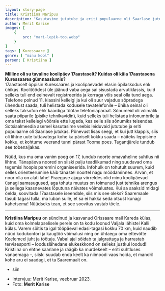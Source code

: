 ```yaml
---
layout: story-page
title: Kristiina Maripuu
description: "Kasutasime jututube ja eriti populaarne oli Saarlase jutukas."
author: Merit Karise
images: [
    {
        src: "mari-lepik-too.webp"
    }
]
tags: [ Kuressaare ]
genre: [ "minu kool" ]
person: [ Kristiina ]
---
```


<!-- # {{$doc.title}} -->

**Milline oli su tavaline koolipäev 17aastaselt? Kuidas oli käia 17aastasena Kuressaares gümnaasiumis?** \
17aastaselt õppisin Kuressaares ja koolipäevadel elasin õpilaskodus ehk ühikas. Koolitöödest üle jäänud vaba aega sai sisustada arvutiklassis, kuid selleks tuli end eelnevalt registreerida ja korraga võis seal olla tund aega. Telefone polnud 11. klassini kellelgi ja kui oli suur vajadus sõpradega ühendust saada, tuli helistada kodusele tavatelefonile – ühika seinal oli selleks taksofon ehk kaardiga töötav telefoniaparaat. Sõnumeid oli võimalik saata piiparile (pisike tehnikavidin), kuid selleks tuli helistada infonumbrile ja oma tekst kellelegi võõrale ette lugeda, kes selle siis sõnumiks teisendas. Sotsiaalmeedia asemel kasutasime veebis leiduvaid jututube ja eriti populaarne oli Saarlase jutukas. Põnevust lisas seegi, et kui jutt klappis, siis oli lihtne uute tuttavatega kohe ka päriselt kokku saada – näiteks leppisime kokku, et kohtume veerand tunni pärast Tooma poes. Tagantjärele tundub see tobenaljakas.

Nüüd, kus mu oma vanim poeg on 17, tundub noorte omavaheline suhtlus nii lihtne. Tänapäeva noored on siiski palju teadlikumad ning suudavad oma tegemisi hoopis paremini organiseerida. Infohulk on tohutult suurem, kuid selles orienteerumine käib tänastel noortel nagu möödaminnes.
Arvan, et noor olla on alati lahe! Praeguse ajaga võrreldes olid minu koolipäevad üsnagi samasugused, aga tohutu muutus on toimunud just tehnika arengus ja sellega kaasnevates lõputuna näivates võimalustes.
Kui sa saaksid midagi öelda, soovitada 17aastasele iseendale, siis mis see oleks?
Saaremaale tasub tagasi tulla, ma luban sulle, et sa ei hakka seda otsust kunagi kahetsema! Nüüdseks tean, et see soovitus vastab tõele. 

* * *

**Kristiina Maripuu** on sündinud ja kasvanud Orissaare mail Kareda külas, kuid oma kolmelapselisele perele on ta kodu loonud Valjala lähistel Kalli külas. Varem sõitis ta igal tööpäeval edasi-tagasi kokku 70 km, kuid naudib nüüd kodukontori ja kaugtöö võimalusi ning on ühtaegu oma ettevõtte Keelemeel juht ja töötaja. Vabal ajal sõidab ta jalgrattaga ja harrastab tervisesporti – looduslähedane elukeskkond on selleks justkui loodud! Kristiina on ehtne saarlane ja räägib ka murdekeelt – eriti suhtluses vanaemaga –, siiski suudab enda keelt ka niimoodi vaos hoida, et mandril kohe aru ei saadagi, et ta Saaremaalt on.

<story-author :author="author"></story-author>

<details-wrapper summary="Mis mõtted tekkisid?">

- siin

</details-wrapper>

<details-wrapper summary="Allikad" class="text-sm" icon="icon-park-outline:document-folder">

- Intervjuu: Merit Karise, veebruar 2023.
- Foto: **Merit Karise**

</details-wrapper>
